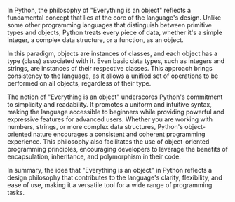 In Python, the philosophy of "Everything is an object" reflects a fundamental concept that lies at the core of the language's design. Unlike some other programming languages that distinguish between primitive types and objects, Python treats every piece of data, whether it's a simple integer, a complex data structure, or a function, as an object.

In this paradigm, objects are instances of classes, and each object has a type (class) associated with it. Even basic data types, such as integers and strings, are instances of their respective classes. This approach brings consistency to the language, as it allows a unified set of operations to be performed on all objects, regardless of their type.

The notion of "Everything is an object" underscores Python's commitment to simplicity and readability. It promotes a uniform and intuitive syntax, making the language accessible to beginners while providing powerful and expressive features for advanced users. Whether you are working with numbers, strings, or more complex data structures, Python's object-oriented nature encourages a consistent and coherent programming experience. This philosophy also facilitates the use of object-oriented programming principles, encouraging developers to leverage the benefits of encapsulation, inheritance, and polymorphism in their code.

In summary, the idea that "Everything is an object" in Python reflects a design philosophy that contributes to the language's clarity, flexibility, and ease of use, making it a versatile tool for a wide range of programming tasks.
